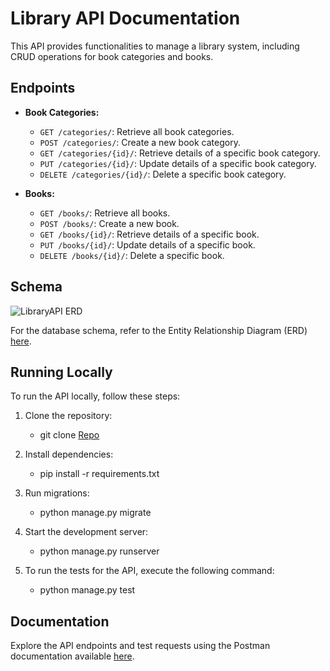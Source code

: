 # Library API Documentation

This API provides functionalities to manage a library system, including CRUD operations for book categories and books.

## Endpoints

- **Book Categories:**
  - `GET /categories/`: Retrieve all book categories.
  - `POST /categories/`: Create a new book category.
  - `GET /categories/{id}/`: Retrieve details of a specific book category.
  - `PUT /categories/{id}/`: Update details of a specific book category.
  - `DELETE /categories/{id}/`: Delete a specific book category.

- **Books:**
  - `GET /books/`: Retrieve all books.
  - `POST /books/`: Create a new book.
  - `GET /books/{id}/`: Retrieve details of a specific book.
  - `PUT /books/{id}/`: Update details of a specific book.
  - `DELETE /books/{id}/`: Delete a specific book.

## Schema

![LibraryAPI ERD](https://github.com/F0laf0lu/LibraryApi/assets/119736310/c6869689-77f3-43dc-80d3-d9d88751f546)


For the database schema, refer to the Entity Relationship Diagram (ERD) [here](https://viewer.diagrams.net/?tags=%7B%7D&highlight=FFFFFF&edit=_blank&layers=1&nav=1&title=Library%20ERD.drawio#R7VxRb6M4EP41SHsPWxEoafvY0GR3dele1e3eSfdSueAQXwlGxmmS%2FfU3BhuSmKRkG5o0IEURDMPYnu%2BbD4JxDNudzL8wFI9vqY9DwzL9uWHfGJZ1eWnCtzAsMoNjdjNDwIifmTqF4Qf5haVRnhdMiY%2BTFUdOachJvGr0aBRhj6%2FYEGN0tuo2ouFqqzEKsGb44aFQt%2F5DfD6Ww3LMwv4Vk2CsWu6Y8sgEKWdpSMbIp7MVE57zAY247OIdZhMU4YjDkVvEnjEznP6YczHSa8MawGckvM8CSoMQo5gkZx6dgNlLwGUwQhMSijQvBerJQNCc3Tdsl1HKs63J3MWhgErBkPVpsOFongcm4lY4wf38shg%2Bmzz6OrP%2F5re3wd3F02cZ5QWFU5lfmRu%2BUAnHPuRf7kJThC%2FucYg4oVG%2FONLDkX8t0AWn%2Fv0vzOgDvUURDL6XcMR4cYxG0n1AoHv2TUe5yH0T9vWhyX4mdMo8vGU81rmkJGIB5lscJenF4JZakJn7gukEc7YAh1nBsZxJ42V%2BKSNLk%2FKyylIkmRTkAfM27ihJiSXr0j6XcWRZXihKqhDZ0OVZyzCvBTpfC9RdD5SlRgsEG0sDL0wpi3ZglKUxqkfps8YqKL5YbHL0lPInpYBUG1twAPSDIxJBqWQc8WgYojghqXtmGZPQH6IFnXIVSO31RmSO%2FftMbIQvsG8IwRJJMFG2itPiMApJEMG2B4QTLfYYTqAvQ5Rw6bGRki%2BYcTzfyiGFjGOtINNRyCxxLJfZZY5ZF%2BZmOq3gtytY9uvlr4CCoXOCwnvQdBQFKWarkIi8%2BozGD6r0hCEWNMOs%2F4IzVU2TD4Xu0pAKZKNMDlK3dHBODz4wXNc8cwwHOuDCfqfYh49wZ9ylUcIZIikcGICaYQFWj9NYthPikeoGk8kU20%2BUcxDpTbBuJfXrWEts7YrQ2nUhe64he%2FfnLthSGOsoTDV7THwfR1lJiks6KvAugbI0%2F3nO18FYL8SKeNiV8VgCwN4x%2FzJYkZWdo6EQuB8hjnt0GvlJHXLraDg%2FpXIrznIt4xp6ZH7%2F60F8%2FxwOj5ABSnoz314SI49EwTA7s7tGEacOisyNTSXbudwrZSqFewfOdJus%2BuX3l%2FtR%2Fe6hVf%2FiTci%2BU8VXzH63cvZPXeMvNVThV1jaV2%2BM2CfLNP%2F48Cq%2Fd1I0TtWvWlWvR9WvDq3qqrGTkPWryuk%2FdVnv6A%2Ff0JSPAYFTEnYobPqMVRs%2BHqFpyOugyykL%2Fui%2FxWM8v%2F93yn767izum1EwfePNXiv4GwW%2F8oO5fSh%2BKbT6Hd8Rlr6e%2Fq00bZTgl2ZCv0OL6CMdPYo5K2jQ%2FPb94Qhh3qPCv5EfjVP4N974tRK%2FWeKdQ0t8yd3fERZ%2FxRrOidqKfMfScPVx4jESiynz%2FNbeEbf2Rwd33Vq%2FA0%2BaJ%2FaNnoytVewvDy72%2BnTs4PinYyvWdCMnY8tToc%2FGetBgQCWFjgvs2sW%2BnYLdnJt2DrYmsc%2BF%2FXBi%2F0FnYbcTtVX3jv5UzmMYmvQfkXgB8wY2H8gEHyHYtUt9Oy%2B7OTftxGxdUn9%2BaKlXEwWnIfWNnJotx1V%2FODeN%2FVbqd2PJKUt9uYLpj3Dc137%2FNWgBhHqRZts0q1OC5NUe5HvraqFmXpp3Wf9Q%2Faf8lgUQZdjW9tKUpT%2BLOaUVEDl1G3WxLk%2BF%2Fizlm2989PemfnPZww682Hx5ztfD7ocnlcK9B1HaN6bqkvuylQ%2FvK%2Fcf9JWp7URtxd0qeWkKTfK1D51TeEV2%2F6w4IWmH3eI%2FEjL34n8t7P7%2F).

## Running Locally

To run the API locally, follow these steps:

1. Clone the repository:

    
    - git clone [Repo](https://github.com/F0laf0lu/LibraryApi.git)
    
2. Install dependencies:

    
    - pip install -r requirements.txt
    

3. Run migrations:

    
    - python manage.py migrate
    


4. Start the development server:
    
    - python manage.py runserver
    

5. To run the tests for the API, execute the following command:

    - python manage.py test


## Documentation

Explore the API endpoints and test requests using the Postman documentation available [here](https://documenter.getpostman.com/view/29680874/2sA3BuUoJo).
